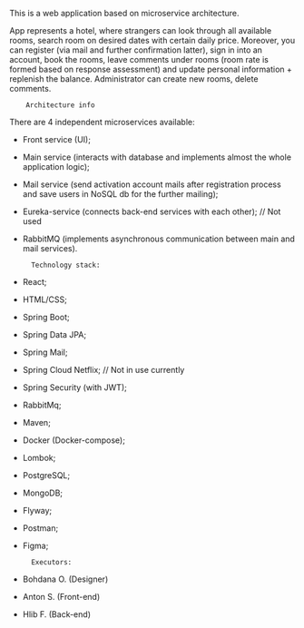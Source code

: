 This is a web application based on microservice architecture.

App represents a hotel, where strangers can look through all available rooms, search room on desired dates with certain daily price.
Moreover, you can register (via mail and further confirmation latter), sign in into an account, book the rooms, leave comments under rooms (room rate is formed based on response assessment) and update personal information + replenish the balance. 
Administrator can create new rooms, delete comments.


        Architecture info
There are 4 independent microservices available:
- Front service (UI);
- Main service (interacts with database and implements almost the whole application logic);
- Mail service (send activation account mails after registration process and save users in NoSQL db for the further mailing);
- Eureka-service (connects back-end services with each other); // Not used
- RabbitMQ (implements asynchronous communication between main and mail services).


        Technology stack:
- React;
- HTML/CSS;
- Spring Boot;
- Spring Data JPA;
- Spring Mail;
- Spring Cloud Netflix; // Not in use currently
- Spring Security (with JWT);
- RabbitMq;
- Maven;
- Docker (Docker-compose);
- Lombok;
- PostgreSQL;
- MongoDB;
- Flyway;
- Postman;
- Figma;


        Executors:
- Bohdana O. (Designer)
- Anton S. (Front-end)
- Hlib F. (Back-end)